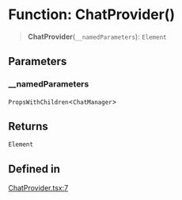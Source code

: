 # Function: ChatProvider()

> **ChatProvider**(`__namedParameters`): `Element`

## Parameters

### \_\_namedParameters

`PropsWithChildren`\<`ChatManager`\>

## Returns

`Element`

## Defined in

[ChatProvider.tsx:7](https://github.com/thesysdev/crayonai/blob/b06e34ad2b0e976cc9cf62fb4d94461535d37e92/frontend-sdk/packages/react-core/src/ChatProvider.tsx#L7)
